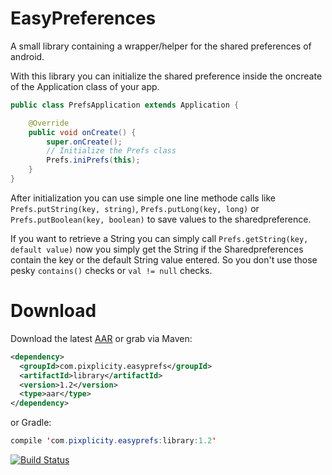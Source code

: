 EasyPreferences
===============

A small library containing a wrapper/helper for the shared preferences of android.

With this library you can initialize the shared preference inside the oncreate of the Application class of your app.

```Java
public class PrefsApplication extends Application {

    @Override
    public void onCreate() {
        super.onCreate();
        // Initialize the Prefs class
        Prefs.iniPrefs(this);
    }
}
```

After initialization you can use simple one line methode calls like `Prefs.putString(key, string)`, `Prefs.putLong(key, long)` or `Prefs.putBoolean(key, boolean)` to save values to the sharedpreference.

If you want to retrieve a String you can simply call `Prefs.getString(key, default value)` now you simply get the String if the Sharedpreferences contain the key or the default String value entered. So you don't use those pesky `contains()` checks or `val != null` checks.

# Download
Download the latest [AAR](http://search.maven.org/#search|ga|1|g:"com.pixplicity.easyprefs") or grab via Maven:

```XML
<dependency>
  <groupId>com.pixplicity.easyprefs</groupId>
  <artifactId>library</artifactId>
  <version>1.2</version>
  <type>aar</type>
</dependency>
```

or Gradle:

```Java
compile 'com.pixplicity.easyprefs:library:1.2'
```

[![Build Status](https://travis-ci.org/Pixplicity/EasyPreferences.svg?branch=master)](https://travis-ci.org/Pixplicity/EasyPreferences)
